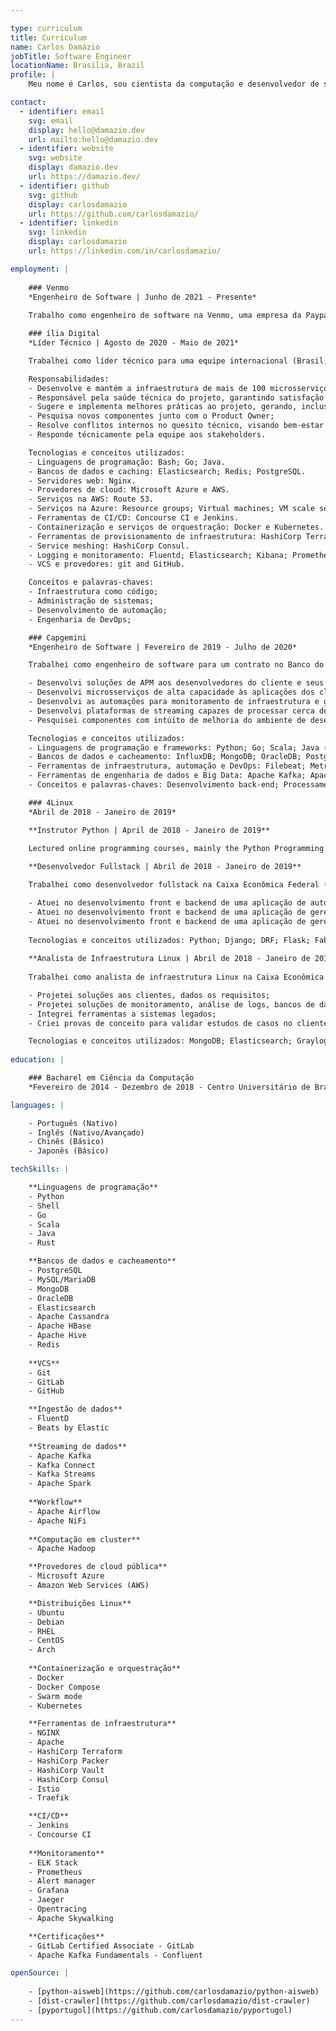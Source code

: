 ```yaml
---

type: curriculum
title: Curriculum
name: Carlos Damázio
jobTitle: Software Engineer
locationName: Brasília, Brazil
profile: |
    Meu nome é Carlos, sou cientista da computação e desenvolvedor de software de Brasília. Minhas áreas de atuação são em desenvolvimento back-end, DevOps e engenharia de dados, utilizando o pragmatismo acima de tudo para resolver os problemas que são apresentados.    

contact:
  - identifier: email
    svg: email
    display: hello@damazio.dev
    url: mailto:hello@damazio.dev
  - identifier: website
    svg: website
    display: damazio.dev
    url: https://damazio.dev/
  - identifier: github
    svg: github
    display: carlosdamazio
    url: https://github.com/carlosdamazio/
  - identifier: linkedin
    svg: linkedin
    display: carlosdamazio
    url: https://linkedin.com/in/carlosdamazio/

employment: |
    
    ### Venmo
    *Engenheiro de Software | Junho de 2021 - Presente*
    
    Trabalho como engenheiro de software na Venmo, uma empresa da Paypal, na parte de infraestrutura de dados.

    ### ília Digital
    *Líder Técnico | Agosto de 2020 - Maio de 2021*

    Trabalhei como líder técnico para uma equipe internacional (Brasil, Portugal e Alemanha) de um contrato com a BMW.

    Responsabilidades:
    - Desenvolve e mantém a infraestrutura de mais de 100 microsserviços usando o conceito de Infraestrutura como Código;
    - Responsável pela saúde técnica do projeto, garantindo satisfação dos stakeholders;
    - Sugere e implementa melhores práticas ao projeto, gerando, inclusive, redução de pelo menos 20% nos custos de Cloud;
    - Pesquisa novos componentes junto com o Product Owner;
    - Resolve conflitos internos no quesito técnico, visando bem-estar da equipe;
    - Responde técnicamente pela equipe aos stakeholders.

    Tecnologias e conceitos utilizados:
    - Linguagens de programação: Bash; Go; Java.
    - Bancos de dados e caching: Elasticsearch; Redis; PostgreSQL.
    - Servidores web: Nginx.
    - Provedores de cloud: Microsoft Azure e AWS.
    - Serviços na AWS: Route 53.
    - Serviços na Azure: Resource groups; Virtual machines; VM scale sets; Virtual networks; Load balancers; Network security groups; Public IP addresses; Route tables; Storage accounts; AKS (Azure Kubernetes Service); Container registries; SQL databases; Application insights.
    - Ferramentas de CI/CD: Concourse CI e Jenkins.
    - Containerização e serviços de orquestração: Docker e Kubernetes.
    - Ferramentas de provisionamento de infraestrutura: HashiCorp Terraform e HashiCorp Packer.
    - Service meshing: HashiCorp Consul.
    - Logging e monitoramento: Fluentd; Elasticsearch; Kibana; Prometheus (with exporters); Grafana.
    - VCS e provedores: git and GitHub.

    Conceitos e palavras-chaves:
    - Infraestrutura como código;
    - Administração de sistemas;
    - Desenvolvimento de automação;
    - Engenharia de DevOps;

    ### Capgemini
    *Engenheiro de Software | Fevereiro de 2019 - Julho de 2020*

    Trabalhei como engenheiro de software para um contrato no Banco do Brasil (BB).

    - Desenvolvi soluções de APM aos desenvolvedores do cliente e seus serviços, melhorando a visibilidade da área de performance dentro do cliente;
    - Desenvolvi microsserviços de alta capacidade às aplicações dos clientes;
    - Desenvolvi as automações para monitoramento de infraestrutura e gerenciamento do parque de máquinas do banco;
    - Desenvolvi plataformas de streaming capazes de processar cerca de mais de 1 milhão de registros por minuto;
    - Pesquisei componentes com intúito de melhoria do ambiente de desenvolvimento e produção do cliente.

    Tecnologias e conceitos utilizados:
    - Linguagens de programação e frameworks: Python; Go; Scala; Java (KumuluzEE too); JavaScript.
    - Bancos de dados e cacheamento: InfluxDB; MongoDB; OracleDB; PostgreSQL; Redis.
    - Ferramentas de infraestrutura, automação e DevOps: Filebeat; Metricbeat; Rundeck; Ansible; Grafana; Prometheus, alertmanager and exporters; Kubernetes; Rancher and ArgoCD.
    - Ferramentas de engenharia de dados e Big Data: Apache Kafka; Apache Spark; Spark SQL; Kafka Streams; Kafka Connect.
    - Conceitos e palavras-chaves: Desenvolvimento back-end; Processamento de streaming; Engenharia de dados; Desenvolvimento de automação.

    ### 4Linux
    *Abril de 2018 - Janeiro de 2019*

    **Instrutor Python | April de 2018 - Janeiro de 2019**
    
    Lectured online programming courses, mainly the Python Programming for Sysadmin course;

    **Desenvolvedor Fullstack | Abril de 2018 - Janeiro de 2019**

    Trabalhei como desenvolvedor fullstack na Caixa Econômica Federal (CEF).

    - Atuei no desenvolvimento front e backend de uma aplicação de automação de tarefas de ATMs que usam sistemas Open-Source;
    - Atuei no desenvolvimento front e backend de uma aplicação de gerenciamento de caixas de entrada do banco, gerando maior visibilidade da área de mailing da Caixa;
    - Atuei no desenvolvimento front e backend de uma aplicação de gerenciamento de pipelines (CI/CD).
    
    Tecnologias e conceitos utilizados: Python; Django; DRF; Flask; Fabric API; Celery; Redis; AngularJS; jQuery; JavaScript; HTML5/CSS3; MongoDB; PostgreSQL; Docker; Gitlab; AWS; Access control (LDAP/Kerberos); Powershell and Exchange commands parsing; Ansible; Jenkins.
    
    **Analista de Infraestrutura Linux | Abril de 2018 - Janeiro de 2019**
    
    Trabalhei como analista de infraestrutura Linux na Caixa Econômica Federal (CEF).

    - Projetei soluções aos clientes, dados os requisitos;
    - Projetei soluções de monitoramento, análise de logs, bancos de dados e repositório de imagens;
    - Integrei ferramentas a sistemas legados;
    - Criei provas de conceito para validar estudos de casos no cliente;

    Tecnologias e conceitos utilizados: MongoDB; Elasticsearch; Graylog; Prometheus; Alert Manager; Docker Registry; Nginx; HAProxy; OnlyOffice Document Server; Nextcloud; SMTP integration; Load Balancing; Reverse Proxy; Debian packaging.
    
education: |

    ### Bacharel em Ciência da Computação
    *Fevereiro de 2014 - Dezembro de 2018 - Centro Universitário de Brasília - UniCEUB*

languages: |

    - Português (Nativo)
    - Inglês (Nativo/Avançado)
    - Chinês (Básico)
    - Japonês (Básico)

techSkills: |

    **Linguagens de programação**
    - Python
    - Shell
    - Go
    - Scala
    - Java
    - Rust

    **Bancos de dados e cacheamento**
    - PostgreSQL
    - MySQL/MariaDB
    - MongoDB
    - OracleDB
    - Elasticsearch
    - Apache Cassandra
    - Apache HBase
    - Apache Hive
    - Redis
    
    **VCS**
    - Git
    - GitLab
    - GitHub

    **Ingestão de dados**
    - FluentD
    - Beats by Elastic
    
    **Streaming de dados**        
    - Apache Kafka
    - Kafka Connect
    - Kafka Streams
    - Apache Spark
    
    **Workflow**
    - Apache Airflow
    - Apache NiFi
    
    **Computação em cluster**
    - Apache Hadoop

    **Provedores de cloud pública**
    - Microsoft Azure
    - Amazon Web Services (AWS)

    **Distribuições Linux**
    - Ubuntu
    - Debian
    - RHEL
    - CentOS
    - Arch
   
    **Containerização e orquestração**
    - Docker
    - Docker Compose
    - Swarm mode
    - Kubernetes

    **Ferramentas de infraestrutura**
    - NGINX
    - Apache
    - HashiCorp Terraform
    - HashiCorp Packer
    - HashiCorp Vault
    - HashiCorp Consul
    - Istio
    - Traefik

    **CI/CD**
    - Jenkins
    - Concourse CI
    
    **Monitoramento**
    - ELK Stack
    - Prometheus
    - Alert manager
    - Grafana
    - Jaeger
    - Opentracing
    - Apache Skywalking

    **Certificações**
    - GitLab Certified Associate - GitLab
    - Apache Kafka Fundamentals - Confluent

openSource: |
    
    - [python-aisweb](https://github.com/carlosdamazio/python-aisweb)
    - [dist-crawler](https://github.com/carlosdamazio/dist-crawler)
    - [pyportugol](https://github.com/carlosdamazio/pyportugol)
---
```



